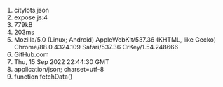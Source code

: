 1. citylots.json
2. expose.js:4
3. 779kB
4. 203ms
5. Mozilla/5.0 (Linux; Android) AppleWebKit/537.36 (KHTML, like Gecko) Chrome/88.0.4324.109 Safari/537.36 CrKey/1.54.248666
6. GitHub.com
7. Thu, 15 Sep 2022 22:44:30 GMT
8. application/json; charset=utf-8
9. function fetchData()


